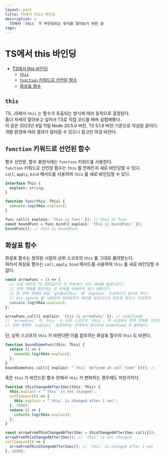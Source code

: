 ```yaml
---
layout: post
title: TS에서 this 바인딩
description: >
  TS에서 `this` 가 바인딩되는 방식을 알아보기 위한 글
tags: 
---
```

# TS에서 this 바인딩

- [TS에서 this 바인딩](#ts에서-this-바인딩)
  - [`this`](#this)
  - [`function` 키워드로 선언된 함수](#function-키워드로-선언된-함수)
  - [화살표 함수](#화살표-함수)

## `this`

TS, JS에서 `this` 는 함수가 호출되는 방식에 따라 동적으로 결정된다.  
좀더 자세히 알아보고 싶어서 TS로 직접 코드를 짜며 실험해봤다.  
이 글은 2023년 8월 11일 Node 20.5.0 버전, TS 5.1.6 버전 기준으로 작성된 글이다.  
개발 환경에 따라 결과가 달라질 수 있으니 참고만 하길 바란다.

## `function` 키워드로 선언된 함수

함수 선언문, 함수 표현식에는 `function` 키워드를 사용한다.  
`function` 키워드로 선언된 함수는 `this` 를 언제든지 새로 바인딩할 수 있다.  
`call`, `apply`, `bind` 메서드를 사용하여 `this` 를 새로 바인딩할 수 있다.

```ts
interface This {
  explain: string;
}

function func(this: This) {
  console.log(this.explain);
}

func.call({ explain: 'this is func' }); // this is func
const boundFunc = func.bind({ explain: 'this is boundFunc' });
boundFunc(); // this is boundFunc
```

## 화살표 함수

화살표 함수는 정의된 시점의 상위 스코프의 `this` 를 그대로 물려받는다.  
따라서 화살표 함수는 `call`, `apply`, `bind` 메서드를 사용하여 `this` 를 새로 바인딩할 수 없다.

```ts
const arrowFunc = () => {
  // 사실 애초에 TS 컴파일러가 이 부분에서 이미 에러를 발생시킨다.
  // 전역 객체를 참조하는 것 자체를 허용하지 않기 때문이다.
  // 또 전역 객체의 타입 `globalThis` 에 `explain` 프로퍼티가 없기도 하다.
  // @ts-ignore 를 사용하여 컴파일러가 에러를 발생시키지 않도록 했다고 가정하자.
  console.log(this.explain);
};

arrowFunc.call({ explain: 'this is arrowFunc' }); // undefined
// `arrowFunc` 의 `this` 는 상위 스코프의 `this`, 현 시점에서 전역 객체를 가리킨다.  
// 전역 객체의 `explain` 프로퍼티는 존재하지 않으므로 undefined 가 출력된다.
```

단, 상위 스코프의 `this` 가 바뀐다면 이를 참조하는 화살표 함수의 `this` 도 바뀐다.

```ts
function boundSomeFunc(this: This) {
  return () => {
    console.log(this.explain);
  };
}
boundSomeFunc.call({ explain: "`this` defined at call time" })(); // `this` defined at call time
```

혹은 `this` 가 바인드된 함수 안에서 `this` 가 변화하는 경우에도 마찬가지다.

```ts
function thisChangedAfter1Sec(this: This) {
  this.explain = "`this` is not changed";
  setTimeout(() => {
    this.explain = "`this` is changed after 1 sec";
  }, 1000);
  return () => {
    console.log(this.explain);
  };
}

const arrowFromThisChangedAfter1Sec = thisChangedAfter1Sec.call({});
arrowFromThisChangedAfter1Sec(); // `this` is not changed
setTimeout(() => {
  arrowFromThisChangedAfter1Sec(); // `this` is changed after 1 sec
}, 2000);
```
